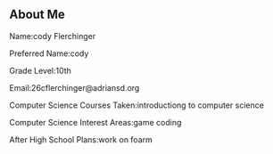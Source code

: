## About Me
<p>Name:cody Flerchinger</p>
<p>Preferred Name:cody</p>
<p>Grade Level:10th</p>
<p>Email:26cflerchinger@adriansd.org</p>
<p>Computer Science Courses Taken:introductiong to computer science</p>
<p>Computer Science Interest Areas:game coding</p>
<p>After High School Plans:work on foarm</p> 

